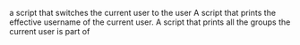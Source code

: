 a script that switches the current user to the user
A script that prints the effective username of the current user.
 A script that prints all the groups the current user is part of
